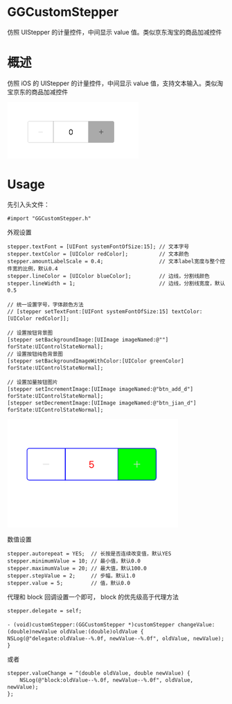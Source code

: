 # GGCustomStepper

仿照 UIStepper 的计量控件，中间显示 value 值。类似京东淘宝的商品加减控件  
  
    
# 概述

仿照 iOS 的 UIStepper 的计量控件，中间显示 value 值，支持文本输入。类似淘宝京东的商品加减控件 
 
![image](https://github.com/251143492/GGCustomStepper/blob/master/GGCustomStepper.png)

# Usage

先引入头文件：  

	#import "GGCustomStepper.h"

外观设置
	
    stepper.textFont = [UIFont systemFontOfSize:15]; // 文本字号
    stepper.textColor = [UIColor redColor];          // 文本颜色
    stepper.amountLabelScale = 0.4;                  // 文本label宽度与整个控件宽的比例，默认0.4
    stepper.lineColor = [UIColor blueColor];         // 边线，分割线颜色
    stepper.lineWidth = 1;                           // 边线，分割线宽度，默认0.5
    
    // 统一设置字号，字体颜色方法
    // [stepper setTextFont:[UIFont systemFontOfSize:15] textColor:[UIColor redColor]];
    
    // 设置按钮背景图
    [stepper setBackgroundImage:[UIImage imageNamed:@""] forState:UIControlStateNormal];
    // 设置按钮纯色背景图
    [stepper setBackgroundImageWithColor:[UIColor greenColor] forState:UIControlStateNormal];
    
    // 设置加量按钮图片
    [stepper setIncrementImage:[UIImage imageNamed:@"btn_add_d"] forState:UIControlStateNormal];
    [stepper setDecrementImage:[UIImage imageNamed:@"btn_jian_d"] forState:UIControlStateNormal];

![image](https://github.com/251143492/GGCustomStepper/blob/master/GGCustomStepper2.png)

数值设置

	stepper.autorepeat = YES;  // 长按是否连续改变值，默认YES
    stepper.minimumValue = 10; // 最小值，默认0.0
    stepper.maximumValue = 20; // 最大值，默认100.0
    stepper.stepValue = 2;     // 步幅，默认1.0
    stepper.value = 5;         // 值，默认0.0

代理和 block 回调设置一个即可， block 的优先级高于代理方法

	stepper.delegate = self;
	
	- (void)customStepper:(GGCustomStepper *)customStepper changeValue:(double)newValue oldValue:(double)oldValue {
    NSLog(@"delegate:oldValue--%.0f, newValue--%.0f", oldValue, newValue);
	}
或者

    stepper.valueChange = ^(double oldValue, double newValue) {
        NSLog(@"block:oldValue--%.0f, newValue--%.0f", oldValue, newValue);
    };

